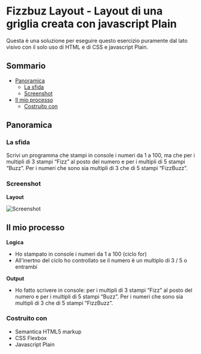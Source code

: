 # Fizzbuz Layout - Layout di una griglia creata con javascript Plain
Questa è una soluzione per eseguire questo esercizio puramente dal lato visivo con il solo uso di HTML e di CSS e javascript Plain.

## Sommario
- [Panoramica](#Panoramica)
  - [La sfida](#La-sfida)
  - [Screenshot](#screenshot)
- [Il mio processo](#il-mio-processo)
  - [Costruito con](#costruito-con)
  
## Panoramica

### La sfida

Scrivi un programma che stampi in console i numeri da 1 a 100, ma che per i multipli di 3 stampi “Fizz” al posto del numero e per i multipli di 5 stampi “Buzz”. Per i numeri che sono sia multipli di 3 che di 5 stampi “FizzBuzz”.

### Screenshot

**Layout**

![Screenshot](https://github.com/danieldorazio/js-fizzbuzz/assets/133901578/a6e95a48-e7c7-4c45-9673-db009d324f02)


## Il mio processo
**Logica**
- Ho stampato in console i numeri da 1 a 100 (ciclo for)
- All'inertno del ciclo ho controllato se il numero è un multiplo di 3 / 5 o entrambi 

**Output**
 - Ho fatto scrivere in console: per i multipli di 3 stampi “Fizz” al posto del numero e per i multipli di 5 stampi “Buzz”.
 Per i numeri che sono sia multipli di 3 che di 5 stampi “FizzBuzz”.

### Costruito con

- Semantica HTML5 markup
- CSS Flexbox
- Javascript Plain



